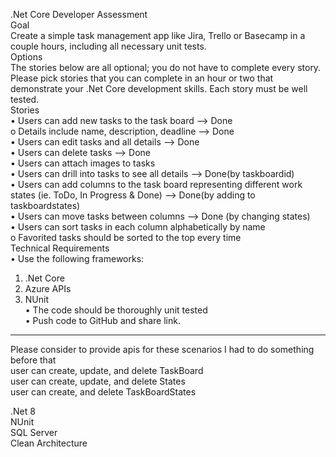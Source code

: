.Net Core Developer Assessment<br/>
Goal<br/>
Create a simple task management app like Jira, Trello or Basecamp in a couple hours, including all necessary unit tests.<br/>
Options<br/>
The stories below are all optional; you do not have to complete every story.  Please pick stories that you can complete in an hour or two that demonstrate your .Net Core development skills.  Each story must be well tested.<br/>
Stories<br/>
•	Users can add new tasks to the task board --> Done<br/>
o	Details include name, description, deadline --> Done<br/>
•	Users can edit tasks and all details --> Done<br/>
•	Users can delete tasks --> Done<br/>
•	Users can attach images to tasks<br/>
•	Users can drill into tasks to see all details --> Done(by taskboardid)<br/>
•	Users can add columns to the task board representing different work states (ie. ToDo, In Progress & Done) --> Done(by adding to taskboardstates)<br/>
•	Users can move tasks between columns --> Done (by changing states)<br/>
•	Users can sort tasks in each column alphabetically by name <br/>
o	Favorited tasks should be sorted to the top every time<br/>
Technical Requirements<br/>
•	Use the following frameworks: <br/>
1.	.Net Core<br/>
2.	Azure APIs<br/>
3.	NUnit<br/>
•	The code should be thoroughly unit tested<br/>
•	Push code to GitHub and share link.<br/>

------------
Please consider to provide apis for these scenarios I had to do something before that<br/>
user can create, update, and delete TaskBoard<br/>
user can create, update, and delete States<br/>
user can create, and delete TaskBoardStates<br/>

.Net 8<br/>
NUnit<br/>
SQL Server<br/>
Clean Architecture

